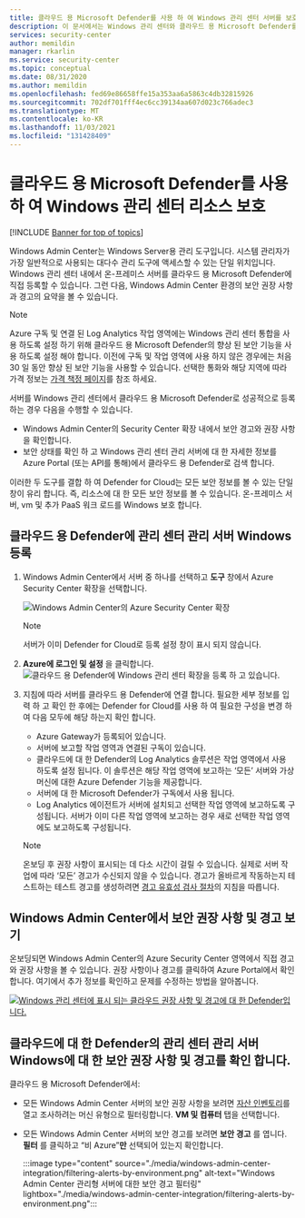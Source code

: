```yaml
---
title: 클라우드 용 Microsoft Defender를 사용 하 여 Windows 관리 센터 서버를 보호 하는 방법
description: 이 문서에서는 Windows 관리 센터와 클라우드 용 Microsoft Defender를 통합 하는 방법을 설명 합니다.
services: security-center
author: memildin
manager: rkarlin
ms.service: security-center
ms.topic: conceptual
ms.date: 08/31/2020
ms.author: memildin
ms.openlocfilehash: fed69e86658ffe15a353aa6a5863c4db32815926
ms.sourcegitcommit: 702df701fff4ec6cc39134aa607d023c766adec3
ms.translationtype: MT
ms.contentlocale: ko-KR
ms.lasthandoff: 11/03/2021
ms.locfileid: "131428409"
---
```

# <a name="protect-windows-admin-center-resources-with-microsoft-defender-for-cloud"></a>클라우드 용 Microsoft Defender를 사용 하 여 Windows 관리 센터 리소스 보호

[!INCLUDE [Banner for top of topics](./includes/banner.md)]

Windows Admin Center는 Windows Server용 관리 도구입니다. 시스템 관리자가 가장 일반적으로 사용되는 대다수 관리 도구에 액세스할 수 있는 단일 위치입니다. Windows 관리 센터 내에서 온-프레미스 서버를 클라우드 용 Microsoft Defender에 직접 등록할 수 있습니다. 그런 다음, Windows Admin Center 환경의 보안 권장 사항과 경고의 요약을 볼 수 있습니다.

> [!NOTE]
> Azure 구독 및 연결 된 Log Analytics 작업 영역에는 Windows 관리 센터 통합을 사용 하도록 설정 하기 위해 클라우드 용 Microsoft Defender의 향상 된 보안 기능을 사용 하도록 설정 해야 합니다.
이전에 구독 및 작업 영역에 사용 하지 않은 경우에는 처음 30 일 동안 향상 된 보안 기능을 사용할 수 있습니다. 선택한 통화와 해당 지역에 따라 가격 정보는 [가격 책정 페이지](https://azure.microsoft.com/pricing/details/security-center/)를 참조 하세요.
>

서버를 Windows 관리 센터에서 클라우드 용 Microsoft Defender로 성공적으로 등록 하는 경우 다음을 수행할 수 있습니다.

* Windows Admin Center의 Security Center 확장 내에서 보안 경고와 권장 사항을 확인합니다.
* 보안 상태를 확인 하 고 Windows 관리 센터 관리 서버에 대 한 자세한 정보를 Azure Portal (또는 API를 통해)에서 클라우드 용 Defender로 검색 합니다.

이러한 두 도구를 결합 하 여 Defender for Cloud는 모든 보안 정보를 볼 수 있는 단일 창이 유리 합니다. 즉, 리소스에 대 한 모든 보안 정보를 볼 수 있습니다. 온-프레미스 서버, vm 및 추가 PaaS 워크 로드를 Windows 보호 합니다.

## <a name="onboard-windows-admin-center-managed-servers-into-defender-for-cloud"></a>클라우드 용 Defender에 관리 센터 관리 서버 Windows 등록

1. Windows Admin Center에서 서버 중 하나를 선택하고 **도구** 창에서 Azure Security Center 확장을 선택합니다.

    ![Windows Admin Center의 Azure Security Center 확장](./media/windows-admin-center-integration/onboarding-from-wac.png)

    > [!NOTE]
    > 서버가 이미 Defender for Cloud로 등록 설정 창이 표시 되지 않습니다.

1. **Azure에 로그인 및 설정** 을 클릭합니다.
    ![클라우드 용 Defender에 Windows 관리 센터 확장을 등록 하 고 있습니다.](./media/windows-admin-center-integration/onboarding-from-wac-welcome.png)

1. 지침에 따라 서버를 클라우드 용 Defender에 연결 합니다. 필요한 세부 정보를 입력 하 고 확인 한 후에는 Defender for Cloud를 사용 하 여 필요한 구성을 변경 하 여 다음 모두에 해당 하는지 확인 합니다.
    * Azure Gateway가 등록되어 있습니다.
    * 서버에 보고할 작업 영역과 연결된 구독이 있습니다.
    * 클라우드에 대 한 Defender의 Log Analytics 솔루션은 작업 영역에서 사용 하도록 설정 됩니다. 이 솔루션은 해당 작업 영역에 보고하는 ‘모든’ 서버와 가상 머신에 대한 Azure Defender 기능을 제공합니다.
    * 서버에 대 한 Microsoft Defender가 구독에서 사용 됩니다.
    * Log Analytics 에이전트가 서버에 설치되고 선택한 작업 영역에 보고하도록 구성됩니다. 서버가 이미 다른 작업 영역에 보고하는 경우 새로 선택한 작업 영역에도 보고하도록 구성됩니다.

    > [!NOTE]
    > 온보딩 후 권장 사항이 표시되는 데 다소 시간이 걸릴 수 있습니다. 실제로 서버 작업에 따라 ‘모든’ 경고가 수신되지 않을 수 있습니다. 경고가 올바르게 작동하는지 테스트하는 테스트 경고를 생성하려면 [경고 유효성 검사 절차](alert-validation.md)의 지침을 따릅니다.


## <a name="view-security-recommendations-and-alerts-in-windows-admin-center"></a>Windows Admin Center에서 보안 권장 사항 및 경고 보기

온보딩되면 Windows Admin Center의 Azure Security Center 영역에서 직접 경고와 권장 사항을 볼 수 있습니다. 권장 사항이나 경고를 클릭하여 Azure Portal에서 확인합니다. 여기에서 추가 정보를 확인하고 문제를 수정하는 방법을 알아봅니다.

[![Windows 관리 센터에 표시 되는 클라우드 권장 사항 및 경고에 대 한 Defender입니다.](media/windows-admin-center-integration/asc-recommendations-and-alerts-in-wac.png)](media/windows-admin-center-integration/asc-recommendations-and-alerts-in-wac.png#lightbox)

## <a name="view-security-recommendations-and-alerts-for-windows-admin-center-managed-servers-in-defender-for-cloud"></a>클라우드에 대 한 Defender의 관리 센터 관리 서버 Windows에 대 한 보안 권장 사항 및 경고를 확인 합니다.
클라우드 용 Microsoft Defender에서:

* 모든 Windows Admin Center 서버의 보안 권장 사항을 보려면 [자산 인벤토리](asset-inventory.md)를 열고 조사하려는 머신 유형으로 필터링합니다. **VM 및 컴퓨터** 탭을 선택합니다.

* 모든 Windows Admin Center 서버의 보안 경고를 보려면 **보안 경고** 를 엽니다. **필터** 를 클릭하고 “비 Azure”**만** 선택되어 있는지 확인합니다.

    :::image type="content" source="./media/windows-admin-center-integration/filtering-alerts-by-environment.png" alt-text="Windows Admin Center 관리형 서버에 대한 보안 경고 필터링" lightbox="./media/windows-admin-center-integration/filtering-alerts-by-environment.png":::